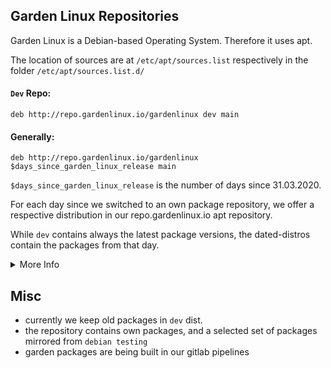 ## Garden Linux Repositories

Garden Linux is a Debian-based Operating System. Therefore it uses apt.

The location of sources are at `/etc/apt/sources.list` respectively in the folder `/etc/apt/sources.list.d/`

#### `Dev` Repo:
	deb http://repo.gardenlinux.io/gardenlinux dev main

#### Generally:

	deb http://repo.gardenlinux.io/gardenlinux $days_since_garden_linux_release main

`$days_since_garden_linux_release` is the number of days since 31.03.2020.

For each day since we switched to an own package repository, we offer a respective distribution in our repo.gardenlinux.io apt repository.

While `dev` contains always the latest package versions, the dated-distros contain the packages from that day.


<details>
  <summary>More Info</summary>
  
Try running [bin/garden-version](../../bin/garden-version), to get the $days_since_garden_linux_release value:
  ```
# ./bin/garden-version
    dev

# ./bin/garden-version --major
    730

# ./bin/garden-version --minor
    0
  ```
- --major prints the number of days after release and is the main version number of Garden Linux.
- --minor is mainly for security updates for older major versions.

The Source Line for this example should look like:

    deb http://repo.gardenlinux.io/gardenlinux 730.0 main
	

</details>

## Misc

- currently we keep old packages in `dev` dist.
- the repository contains own packages, and a selected set of packages mirrored from `debian testing`
- garden packages are being built in our gitlab pipelines


